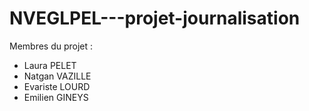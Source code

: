 # NVEGLPEL---projet-journalisation

Membres du projet :
- Laura PELET
- Natgan VAZILLE
- Evariste LOURD
- Emilien GINEYS
